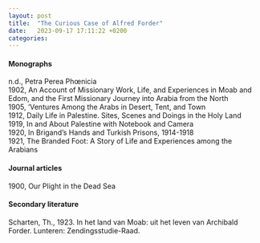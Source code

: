 ```yaml
---
layout: post
title:  "The Curious Case of Alfred Forder"
date:   2023-09-17 17:11:22 +0200
categories:
---
```


#### Monographs
n.d., Petra Perea Phœnicia  
1902, An Account of Missionary Work, Life, and Experiences in Moab and Edom, and the First Missionary Journey into Arabia from the North  
1905, ‘Ventures Among the Arabs in Desert, Tent, and Town  
1912, Daily Life in Palestine. Sites, Scenes and Doings in the Holy Land  
1919, In and About Palestine with Notebook and Camera  
1920, In Brigand’s Hands and Turkish Prisons, 1914-1918  
1921, The Branded Foot: A Story of Life and Experiences among the Arabians  

#### Journal articles
1900, Our Plight in the Dead Sea

#### Secondary literature
Scharten, Th., 1923. In het land van Moab: uit het leven van Archibald Forder. Lunteren: Zendingsstudie-Raad.
